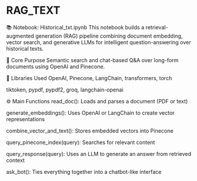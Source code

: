 # RAG_TEXT

📚 Notebook: Historical_txt.ipynb
This notebook builds a retrieval-augmented generation (RAG) pipeline combining document embedding, vector search, and generative LLMs for intelligent question-answering over historical texts.

🧠 Core Purpose
Semantic search and chat-based Q&A over long-form documents using OpenAI and Pinecone.

🔧 Libraries Used
OpenAI, Pinecone, LangChain, transformers, torch

tiktoken, pypdf, pypdf2, groq, langchain-openai

⚙️ Main Functions
read_doc(): Loads and parses a document (PDF or text)

generate_embeddings(): Uses OpenAI or LangChain to create vector representations

combine_vector_and_text(): Stores embedded vectors into Pinecone

query_pinecone_index(query): Searches for relevant content

query_response(query): Uses an LLM to generate an answer from retrieved context

ask_bot(): Ties everything together into a chatbot-like interface
